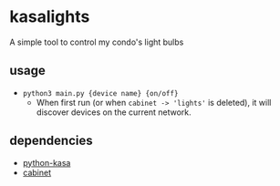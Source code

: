 # kasalights

A simple tool to control my condo's light bulbs

## usage

- `python3 main.py {device name} {on/off}`
  - When first run (or when `cabinet -> 'lights'` is deleted), it will discover devices on the current network.

## dependencies

- [python-kasa](https://pypi.org/project/python-kasa/)
- [cabinet](https://pypi.org/project/cabinet)
